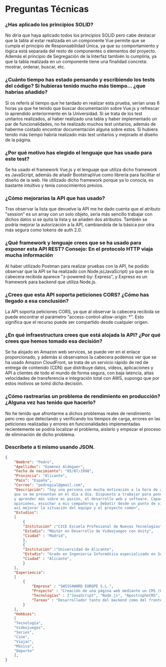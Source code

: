 # Preguntas Técnicas

### ¿Has aplicado los principios SOLID?
No diria que haya aplicado todos los principios SOLID pero cabe destacar que la tabla al estar realizada en un componente Vue permite que se cumpla el 
principio de Responsabilidad Única, ya que su comportamiento y lógica está separada del resto de componentes o elementos del proyecto. Además el principio de 
Segregación de la Interfaz también lo cumpliría, ya que la tabla realizada en un componente tiene una finalidad concreta: mostrar, ordenar, buscar, etc.


### ¿Cuánto tiempo has estado pensando y escribiendo los tests del código? Si hubieras tenido mucho más tiempo... ¿que habrías añadido?
Si os referís al tiempo que he tardado en realizar esta prueba, serían unas 6 horas ya que he tenido que buscar documentación sobre Vue.js y refrescar
lo aprendido anteriormente en la Universidad. Si se trata de los test unitarios realizados, al haber realizado una tabla y haber implementado un par de funcionalidades,
no he realizado muchos test unitarios, además de haberme costado encontrar documentación alguna sobre estos. Si hubiera tenido más tiempo habría realizado más test unitarios y mejorado el diseño de la página.


### ¿Por qué motivo has elegido el lenguaje que has usado para este test?
Se ha usado el framework Vue.js y el lenguaje que utiliza dicho framework es JavaScript, además de añadir BootstrapVue como librería para facilitar el diseño de la web. He utilizado dicho framework
porque ya lo conocía, es bastante intuitivo y tenía conocimientos previos.


### ¿Cómo mejorarías la API que has usado?
Tras observar la lista que devuelve la API me he dado cuenta que el atributo "session" es un array con un solo objeto, sería más sencillo trabajar con dichos datos si se quita la lista 
y se añaden dos atributos. También se podría mejorar la autorización a la API, cambiandola de la básica por otra más segura como tokens de auth 2.0.


### ¿Qué framework y lenguaje crees que se ha usado para exponer esta API REST? Consejo: En el protocolo HTTP viaja mucha información
Al haber utilizado Postman para realizar pruebas con la API, he podido observar que la API se ha realizado con Node.js(JavaScript) ya que en la cabecera recibida aparece "z-powered-by: Express",
y Express es un framework para backend que utiliza Node.js.


### ¿Crees que esta API soporta peticiones CORS? ¿Cómo has llegado a esa conclusión?
La API soporta peticiones CORS, ya que al observar la cabecera recibida se puede encontrar el parámetro "access-control-allow-origin: *". 
Esto significa que el recurso puede ser compartido desde cualquier origen.


### ¿En qué infraestructura crees que está alojada la API? ¿Por qué crees que hemos tomado esa decisión?
Se ha alojado en Amazon web services, se puede ver en el enlace proporcionado, y además si observamos la cabecera podemos ver que se ha usado Amazon CloudFront,
se trata de un servicio rápido de red de entrega de contenido (CDN) que distribuye datos, vídeos, aplicaciones y API a clientes de todo el mundo de forma segura, con baja latencia, 
altas velocidades de transferencia e integración total con AWS, supongo que por estos motivos se tomó dicha decisión.


### ¿Cómo rastrearías un problema de rendimiento en producción? ¿Alguna vez has tenido que hacerlo?
No he tenido que afrontarme a dichos problemas reales de rendimiento pero creo que detectando y verificando los tiempos de carga, errores en las peticiones realizadas y 
errores en funcionalidades implementadas recientemente se podría localizar el problema, aislarlo y empezar el proceso de eliminación de dicho problema.


### Descríbete a ti mismo usando JSON.
```json
{
	"Nombre": "Pedro",
	"Apellidos": "Giménez Aldeguer",
	"Fecha de nacimiento": "05/07/1998",
	"Provincia": "Alicante",
	"País": "España",
	"Correo": "pedrogial@gmail.com",
	"Descripción": "Soy una persona con mucha motivación a la hora de afrontar los diferentes obstáculos 
	que se me presentan en el día a día. Dispuesto a trabajar para poner en práctica todos mis conocimientos 
	y aprender más sobre mi pasión, el desarrollo web y software. Capacidad para trabajar en equipo, compartir
	opiniones, escuchar a mis compañeros y debatir desde un punto de vista razonable y con fines positivos para 
	así mejorar la situación del equipo y el proyecto común",
	"Estudios": 
	[
		{
		"Institución" :"CICE Escuela Profesional de Nuevas Tecnologías",
		"Estudio": "Máster en Desarrollo de Videojuegos con Unity",
		"Ciudad" : "Madrid",
		},
		{
		"Institución" :"Universidad de Alicante",
		"Estudio": "Grado en Ingenieria Informática especializado en Software",
		"Ciudad" : "Alicante",
		}
	],
	"Experiencia": 
	[
		{
	    	"Empresa" : "SWISS4WARD EUROPE S.L.",
	    	"Proyecto" : "Creación de una página web mediante un CMS (Gestor de Contenidos)",
	    	"Tecnologías" : ["JavaScript", "Node.js", "ApostropheCMS", "MongoDB", "CSS", "HTML"],
	    	"Tareas" : "Desarrollador tanto del backend como del frontend de la página web",
		}
	],
	"Hobbies":
	[
	"Tecnología",
	"Videojuegos",
	"Series",
	"Cine",
	"Viajar",
	"Música",
	"Deporte"
	],
}
```


